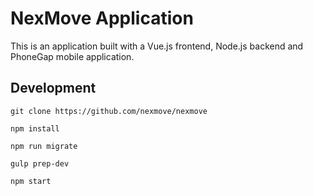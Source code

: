 # NexMove Application

This is an application built with a Vue.js frontend, Node.js backend and PhoneGap mobile application.

## Development

```
git clone https://github.com/nexmove/nexmove

npm install

npm run migrate

gulp prep-dev

npm start
```